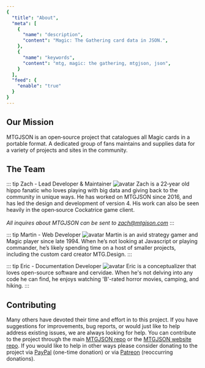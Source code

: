 ```yaml
---
{
  "title": "About",
  "meta": [
    {
      "name": "description",
      "content": "Magic: The Gathering card data in JSON.",
    },
    {
      "name": "keywords",
      "content": "mtg, magic: the gathering, mtgjson, json",
    }
  ],
  "feed": {
    "enable": "true"
  }
}
---
```


## Our Mission

MTGJSON is an open‐source project that catalogues all Magic cards in a portable format. A dedicated group of fans maintains and supplies data for a variety of projects and sites in the community.

## The Team

::: tip Zach - Lead Developer &amp; Maintainer
![avatar](/images/avatar-zach.jpg "Zach")
Zach is a 22‐year old hippo fanatic who loves playing with big data and giving back to the community in unique ways. He has worked on MTGJSON since 2016, and has led the design and development of version 4. His work can also be seen heavily in the open‐source Cockatrice game client.<br/><br/>
<em>All inquires about MTGJSON can be sent to <a href="mailto:zach@mtgjson.com">zach@mtgjson.com</a></em>
:::

::: tip Martin - Web Developer
![avatar](/images/avatar-martin.jpg "Martin")
Martin is an avid strategy gamer and Magic player since late 1994. When he’s not looking at Javascript or playing commander, he’s likely spending time on a host of smaller projects, including the custom card creator MTG.Design.
:::

::: tip Eric - Documentation Developer
![avatar](/images/avatar-eric.gif "Eric")
Eric is a conceptualizer that loves open-source software and cervidae. When he's not delving into any code he can find, he enjoys watching 'B'-rated horror movies, camping, and hiking.
:::

## Contributing

Many others have devoted their time and effort in to this project. If you have suggestions for improvements, bug reports, or would just like to help address existing issues, we are always looking for help. You can contribute to the project through the main [MTGJSON repo](https://github.com/mtgjson/mtgjson) or the [MTGJSON website repo](https://github.com/mtgjson/mtgjson-website). If you would like to help in other ways please consider donating to the project via <a class="inline-btn paypal" href="https://www.paypal.me/Zachhalpern">PayPal</a> (one-time donation) or via <a class="inline-btn patreon" href="https://www.patreon.com/MTGJSON">Patreon</a> (reoccurring donations).

<GenerateSupporters/>
